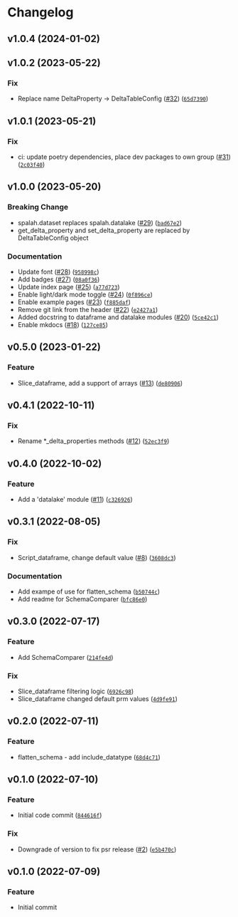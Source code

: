 # Changelog

<!--next-version-placeholder-->

## v1.0.4 (2024-01-02)


## v1.0.2 (2023-05-22)
### Fix
* Replace name DeltaProperty -> DeltaTableConfig ([#32](https://github.com/avolok/spalah/issues/32)) ([`65d7390`](https://github.com/avolok/spalah/commit/65d73902a24c9cfa601379a7648170150b4c0707))

## v1.0.1 (2023-05-21)

### Fix
*   ci: update poetry dependencies, place dev packages to own group ([#31](https://github.com/avolok/spalah/issues/31)) ([`2c03f40`](https://github.com/avolok/spalah/commit/2c03f402fe86fab9246432aea9365b3d46990617))

## v1.0.0 (2023-05-20)
### Breaking Change
* spalah.dataset replaces spalah.datalake ([#29](https://github.com/avolok/spalah/issues/29)) ([`bad67e2`](https://github.com/avolok/spalah/commit/bad67e22fec7084f700b121663c032e622ad0410))
* get_delta_property and set_delta_property are replaced by DeltaTableConfig object

### Documentation
* Update font ([#28](https://github.com/avolok/spalah/issues/28)) ([`958998c`](https://github.com/avolok/spalah/commit/958998cf3527cf9d7ffafd692c9110ff580a88ce))
* Add badges ([#27](https://github.com/avolok/spalah/issues/27)) ([`08a0f36`](https://github.com/avolok/spalah/commit/08a0f36ef85175ae553353c38cab8d88f56d715d))
* Update index page ([#25](https://github.com/avolok/spalah/issues/25)) ([`a77d723`](https://github.com/avolok/spalah/commit/a77d7230af2add303cb7a2981b7c4fb5d64a3ed1))
* Enable light/dark mode toggle ([#24](https://github.com/avolok/spalah/issues/24)) ([`0f896ce`](https://github.com/avolok/spalah/commit/0f896ce24daba311380c82db14e481d1b3c4104b))
* Enable example pages ([#23](https://github.com/avolok/spalah/issues/23)) ([`f885daf`](https://github.com/avolok/spalah/commit/f885daf0fb37dc2403b2d2c45da32a4799ef4248))
* Remove git link from the header ([#22](https://github.com/avolok/spalah/issues/22)) ([`e2427a1`](https://github.com/avolok/spalah/commit/e2427a1ea51a224355b327893cf28ad2a25e58c3))
* Added docstring to dataframe and datalake modules ([#20](https://github.com/avolok/spalah/issues/20)) ([`5ce42c1`](https://github.com/avolok/spalah/commit/5ce42c145878bce94e17ab3ccbc279562e8db055))
* Enable mkdocs ([#18](https://github.com/avolok/spalah/issues/18)) ([`127ce85`](https://github.com/avolok/spalah/commit/127ce85d1df75bb4f2f68e9e159d36ee4c0098e3))

## v0.5.0 (2023-01-22)
### Feature
* Slice_dataframe, add a support of arrays ([#13](https://github.com/avolok/spalah/issues/13)) ([`de80906`](https://github.com/avolok/spalah/commit/de8090680916081956f95d41c2585b0877a8dbbd))

## v0.4.1 (2022-10-11)
### Fix
* Rename *_delta_properties methods ([#12](https://github.com/avolok/spalah/issues/12)) ([`52ec3f9`](https://github.com/avolok/spalah/commit/52ec3f9bc446d7ef33b67713769ba6563ee55a07))

## v0.4.0 (2022-10-02)
### Feature
* Add a 'datalake' module ([#11](https://github.com/avolok/spalah/issues/11)) ([`c326926`](https://github.com/avolok/spalah/commit/c3269260a646a9d2297028d1c1d4c871deb67093))

## v0.3.1 (2022-08-05)
### Fix
* Script_dataframe, change default value ([#8](https://github.com/avolok/spalah/issues/8)) ([`3608dc3`](https://github.com/avolok/spalah/commit/3608dc3143f0a708c4c3d4d0b95c903f46246a6c))

### Documentation
* Add exampe of use for flatten_schema ([`b50744c`](https://github.com/avolok/spalah/commit/b50744c4f6a3db6c9b6a0af2aecd0773e9b65c09))
* Add readme for SchemaComparer ([`bfc86e0`](https://github.com/avolok/spalah/commit/bfc86e071a412e2bfedd0e30a08d877e60cfb6e3))

## v0.3.0 (2022-07-17)
### Feature
* Add SchemaComparer ([`214fe4d`](https://github.com/avolok/spalah/commit/214fe4d9d7b8656181cb50d674f17cbd045bdf6b))

### Fix
* Slice_dataframe filtering logic ([`6926c98`](https://github.com/avolok/spalah/commit/6926c983e692ecb25cd8b812066acf176db65753))
* Slice_dataframe changed default prm values ([`4d9fe91`](https://github.com/avolok/spalah/commit/4d9fe916b1b08d7660763d8f95d64ffa9188890d))

## v0.2.0 (2022-07-11)
### Feature
* flatten_schema - add include_datatype ([`68d4c71`](https://github.com/avolok/spalah/commit/68d4c71e99156c00ffe99b20d1d2cb90945b30a2))

## v0.1.0 (2022-07-10)
### Feature
* Initial code commit ([`844616f`](https://github.com/avolok/spalah/commit/844616ffb6ab89ab31c97644d74943bf9c15070e))

### Fix
* Downgrade of version to fix psr release ([#2](https://github.com/avolok/spalah/issues/2)) ([`e5b470c`](https://github.com/avolok/spalah/commit/e5b470c1379e285c0603fed5d3dcd489314469e1))

## v0.1.0 (2022-07-09)
### Feature
* Initial commit

